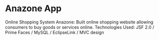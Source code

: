 # Anazone App

Online Shopping System Anazone:
Built online shopping website allowing consumers to buy goods or services online.
Technologies Used: JSF 2.0 / Prime Faces / MySQL / EclipseLink / MVC design   
